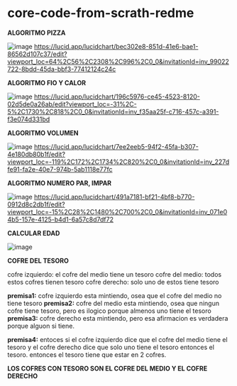 # core-code-from-scrath-redme

**ALGORITMO PIZZA**

![image](https://user-images.githubusercontent.com/49578153/229383968-b348b2d8-1526-485f-87dd-b90055434f2d.png)
https://lucid.app/lucidchart/bec302e8-851d-41e6-bae1-86562d107c37/edit?viewport_loc=64%2C56%2C2308%2C996%2C0_0&invitationId=inv_99022722-8bdd-45da-bbf3-77412124c24c

**ALGORITMO FIO Y CALOR**

![image](https://user-images.githubusercontent.com/49578153/229385293-2e2f6104-58c3-4c14-a795-bc5fd7b33a18.png)
https://lucid.app/lucidchart/196c5976-ce45-4523-8120-02d5de0a26ab/edit?viewport_loc=-31%2C-5%2C1730%2C818%2C0_0&invitationId=inv_f35aa25f-c716-457c-a391-f3e074d331bd


**ALGORITMO VOLUMEN**

![image](https://user-images.githubusercontent.com/49578153/229386097-9e72e772-bd95-45be-868e-aef65e0232bf.png)
https://lucid.app/lucidchart/7ee2eeb5-94f2-45fa-b307-4e180db80b1f/edit?viewport_loc=-119%2C172%2C1734%2C820%2C0_0&invitationId=inv_227dfe91-fa2e-40e7-974b-5ab1118e77fc


**ALGORITMO NUMERO PAR, IMPAR**

![image](https://user-images.githubusercontent.com/49578153/229399876-ae06998b-fb7b-44a0-a0a3-6575eb905d05.png)
https://lucid.app/lucidchart/491a7181-bf21-4bf8-b770-0912d8c2db1f/edit?viewport_loc=-15%2C28%2C1480%2C700%2C0_0&invitationId=inv_071e04b5-157e-4125-b4d1-6a57c8d7df72

**CALCULAR EDAD**

![image](https://user-images.githubusercontent.com/49578153/229404812-2b77cab3-beff-4a61-b988-b37386860165.png)


**COFRE DEL TESORO**

cofre izquierdo: el cofre del medio tiene un tesoro
cofre del medio: todos estos cofres tienen tesoro
cofre derecho: solo uno de estos tiene tesoro

**premisa1:** cofre izquierdo esta mintiendo, osea que el cofre del medio no tiene tesoro
**premisa2:** cofre del medio esta mintiendo, osea que ningun cofre tiene tesoro, pero es ilogico porque almenos uno tiene el tesoro
**premisa3:** cofre derecho esta mintiendo, pero esa afirmacion es verdadera porque alguon si tiene.

**premisa4:** entoces si el cofre izquierdo dice que el cofre del medio tiene el tesoro y el cofre derecho
dice que solo uno tiene el tesoro entonces el tesoro. entonces el tesoro tiene que estar en 2 cofres.

**LOS COFRES CON TESORO SON EL COFRE DEL MEDIO Y EL COFRE DERECHO**
